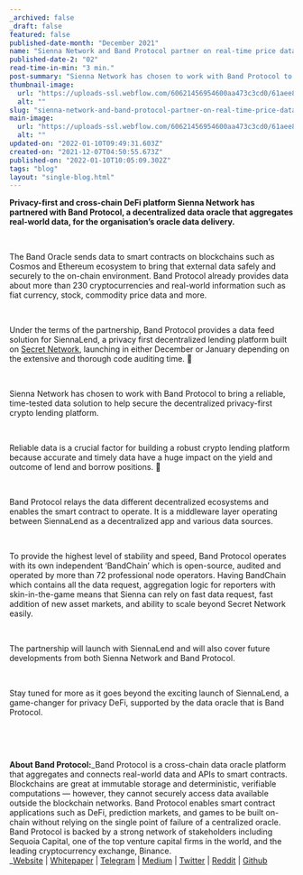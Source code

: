 ```yaml
---
_archived: false
_draft: false
featured: false
published-date-month: "December 2021"
name: "Sienna Network and Band Protocol partner on real-time price data for SiennaLend"
published-date-2: "02"
read-time-in-min: "3 min."
post-summary: "Sienna Network has chosen to work with Band Protocol to bring a reliable, time-tested data solution"
thumbnail-image:
  url: "https://uploads-ssl.webflow.com/60621456954600aa473c3cd0/61aee80a3a405dc915dda6af_Sienna%20X%20Band%20Protocol%20Blog%20Thump.jpg"
  alt: ""
slug: "sienna-network-and-band-protocol-partner-on-real-time-price-data-for-siennalend"
main-image:
  url: "https://uploads-ssl.webflow.com/60621456954600aa473c3cd0/61aee807b0ee7613d5e40572_Sienna%20X%20Band%20Protocol%20Blog.jpg"
  alt: ""
updated-on: "2022-01-10T09:49:31.603Z"
created-on: "2021-12-07T04:50:55.673Z"
published-on: "2022-01-10T10:05:09.302Z"
tags: "blog"
layout: "single-blog.html"
---
```


**Privacy-first and cross-chain DeFi platform Sienna Network has partnered with Band Protocol, a decentralized data oracle that aggregates real-world data, for the organisation’s oracle data delivery.**

‍

The Band Oracle sends data to smart contracts on blockchains such as Cosmos and Ethereum ecosystem to bring that external data safely and securely to the on-chain environment. Band Protocol already provides data about more than 230 cryptocurrencies and real-world information such as fiat currency, stock, commodity price data and more.

‍

Under the terms of the partnership, Band Protocol provides a data feed solution for SiennaLend, a privacy first decentralized lending platform built on [Secret Network](https://scrt.network/), launching in either December or January depending on the extensive and thorough code auditing time. 🚀

‍

Sienna Network has chosen to work with Band Protocol to bring a reliable, time-tested data solution to help secure the decentralized privacy-first crypto lending platform.

‍

Reliable data is a crucial factor for building a robust crypto lending platform because accurate and timely data have a huge impact on the yield and outcome of lend and borrow positions. 🎯

‍

Band Protocol relays the data different decentralized ecosystems and enables the smart contract to operate. It is a middleware layer operating between SiennaLend as a decentralized app and various data sources.

‍

To provide the highest level of stability and speed, Band Protocol operates with its own independent ‘BandChain’ which is open-source, audited and operated by more than 72 professional node operators. Having BandChain which contains all the data request, aggregation logic for reporters with skin-in-the-game means that Sienna can rely on fast data request, fast addition of new asset markets, and ability to scale beyond Secret Network easily.

‍

The partnership will launch with SiennaLend and will also cover future developments from both Sienna Network and Band Protocol.

‍

Stay tuned for more as it goes beyond the exciting launch of SiennaLend, a game-changer for privacy DeFi, supported by the data oracle that is Band Protocol.

‍

‍

**About Band Protocol:**_Band Protocol is a cross-chain data oracle platform that aggregates and connects real-world data and APIs to smart contracts. Blockchains are great at immutable storage and deterministic, verifiable computations — however, they cannot securely access data available outside the blockchain networks. Band Protocol enables smart contract applications such as DeFi, prediction markets, and games to be built on-chain without relying on the single point of failure of a centralized oracle. Band Protocol is backed by a strong network of stakeholders including Sequoia Capital, one of the top venture capital firms in the world, and the leading cryptocurrency exchange, Binance.  
_[Website](https://bandprotocol.com/) | [Whitepaper](https://whitepaper.bandprotocol.com/) | [Telegram](https://t.me/bandprotocol) | [Medium](https://medium.com/bandprotocol) | [Twitter](https://twitter.com/bandprotocol) | [Reddit](https://www.reddit.com/r/bandprotocol) | [Github](https://github.com/bandprotocol/)
